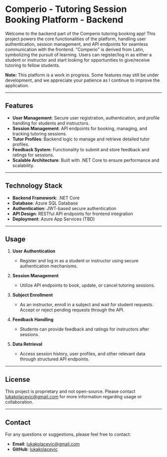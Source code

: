# Comperio - Tutoring Session Booking Platform - Backend

Welcome to the backend part of the Comperio tutoring booking app! This project powers the core functionalities of the platform, handling user authentication, session management, and API endpoints for seamless communication with the frontend. "Comperio" is derived from Latin, symbolizing the pursuit of learning. Users can register/log in as either a student or instructor and start looking for opportunities to give/receive tutoring to fellow students.

**Note:** This platform is a work in progress. Some features may still be under development, and we appreciate your patience as I continue to improve the application.

---

## Features

- **User Management**: Secure user registration, authentication, and profile handling for students and instructors.
- **Session Management**: API endpoints for booking, managing, and tracking tutoring sessions.
- **Tutor Profiles**: Backend logic to manage and retrieve detailed tutor profiles.
- **Feedback System**: Functionality to submit and store feedback and ratings for sessions.
- **Scalable Architecture**: Built with .NET Core to ensure performance and scalability.

---

## Technology Stack

- **Backend Framework**: .NET Core
- **Database**: Azure SQL Database
- **Authentication**: JWT-based secure authentication
- **API Design**: RESTful API endpoints for frontend integration
- **Deployment**: Azure App Services (TBD)

---

## Usage

1. **User Authentication**
   - Register and log in as a student or instructor using secure authentication mechanisms.

2. **Session Management**
   - Utilize API endpoints to book, update, or cancel tutoring sessions.

3. **Subject Enrollment**
   - As an instructor, enroll in a subject and wait for student requests. Accept or reject pending requests through the API.

4. **Feedback Handling**
   - Students can provide feedback and ratings for instructors after sessions.

5. **Data Retrieval**
   - Access session history, user profiles, and other relevant data through structured API endpoints.

---

## License

This project is proprietary and not open-source. Please contact [lukakolacevic@gmail.com](mailto:lukakolacevic@gmail.com) for more information regarding usage or collaboration.

---

## Contact

For any questions or suggestions, please feel free to contact:

- **Email**: [lukakolacevic@gmail.com](mailto:lukakolacevic@gmail.com)
- **GitHub**: [lukakolacevic](https://github.com/lukakolacevic)

